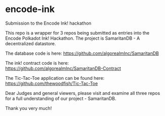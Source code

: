 # encode-ink
Submission to the Encode Ink! hackathon

This repo is a wrapper for 3 repos being submitted as entries into the Encode Polkadot Ink! Hackathon. 
The project is SamaritanDB - A decentralized datastore.

The database code is here:
https://github.com/algorealmInc/SamaritanDB

The ink! contract code is here:
https://github.com/algorealmInc/SamaritanDB-Contract

The Tic-Tac-Toe application can be found here:
https://github.com/thewoodfish/Tic-Tac-Toe

Dear Judges and general viewers, please visit and examine all three repos for a full understanding of our project - SamaritanDB.

Thank you very much!
